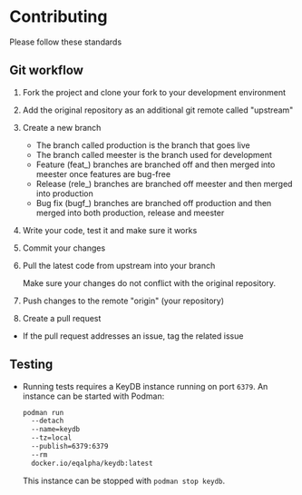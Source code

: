 # Contributing

Please follow these standards

## Git workflow

1. Fork the project and clone your fork to your development environment
2. Add the original repository as an additional git remote called "upstream"
3. Create a new branch
    - The branch called production is the branch that goes live
    - The branch called meester is the branch used for development
    - Feature (feat_) branches are branched off and then merged into meester once features are bug-free
    - Release (rele_) branches are branched off meester and then merged into production
    - Bug fix (bugf_) branches are branched off production and then merged into both production, release 
    and meester

4. Write your code, test it and make sure it works
5. Commit your changes
6. Pull the latest code from upstream into your branch 

    Make sure your changes do not conflict with the original repository.

7. Push changes to the remote "origin" (your repository)
8. Create a pull request
  - If the pull request addresses an issue, tag the related issue

## Testing

- Running tests requires a KeyDB instance running on port `6379`. An instance can be started with Podman:
  ```bash
  podman run 
    --detach 
    --name=keydb 
    --tz=local 
    --publish=6379:6379 
    --rm 
    docker.io/eqalpha/keydb:latest
  ```
  This instance can be stopped with `podman stop keydb`.